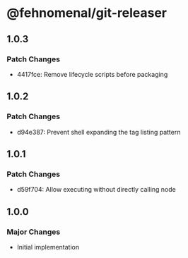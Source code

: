 # @fehnomenal/git-releaser

## 1.0.3

### Patch Changes

- 4417fce: Remove lifecycle scripts before packaging

## 1.0.2

### Patch Changes

- d94e387: Prevent shell expanding the tag listing pattern

## 1.0.1

### Patch Changes

- d59f704: Allow executing without directly calling node

## 1.0.0

### Major Changes

- Initial implementation
